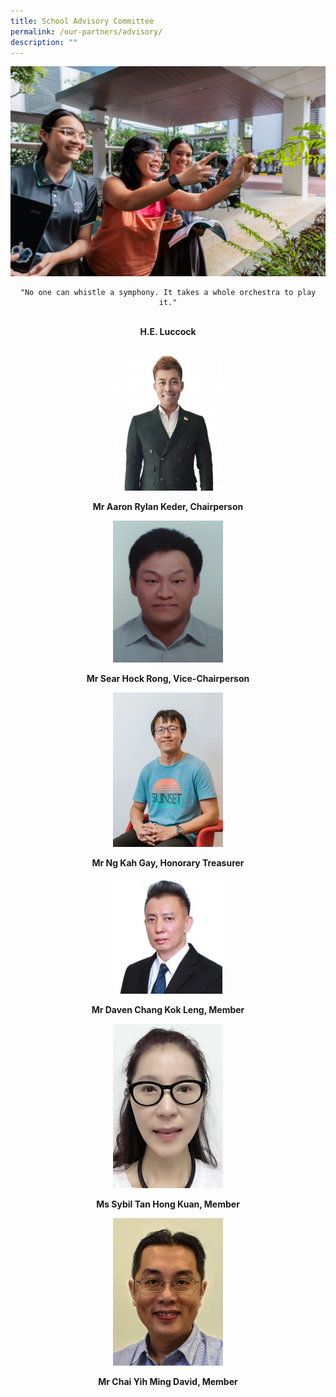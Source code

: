 ```yaml
---
title: School Advisory Committee
permalink: /our-partners/advisory/
description: ""
---
```

<center>

<img src="/images/psg%202023.jpg">

	"No one can whistle a symphony. It takes a whole orchestra to play it."

<br><b>H.E. Luccock</b>
	

<br><img style="width:35%" src="/images/aaron.jpg">

<b>Mr Aaron Rylan Keder, Chairperson</b>
	

<img style="width:35%" src="/images/Sear%20Hock%20Rong.jpg">

<b>Mr Sear Hock Rong, Vice-Chairperson</b>
	

<img style="width:35%" src="/images/ng-kah.jpg">

<b>Mr Ng Kah Gay, Honorary Treasurer</b>
	

<img style="width:35%" src="/images/Daven.jpg">

<b>Mr Daven Chang Kok Leng, Member</b>
	

<img style="width:35%" src="/images/Sybil%20Tan.jpg">

<b>Ms Sybil Tan Hong Kuan, Member</b>
	

<img style="width:35%" src="/images/david.jpg">

<b>Mr Chai Yih Ming David, Member</b>
</center>